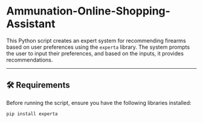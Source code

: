 # Ammunation-Online-Shopping-Assistant

This Python script creates an expert system for recommending firearms based on user preferences using the `experta` library. The system prompts the user to input their preferences, and based on the inputs, it provides recommendations.

---

## 🛠️ Requirements

Before running the script, ensure you have the following libraries installed:

```bash
pip install experta

